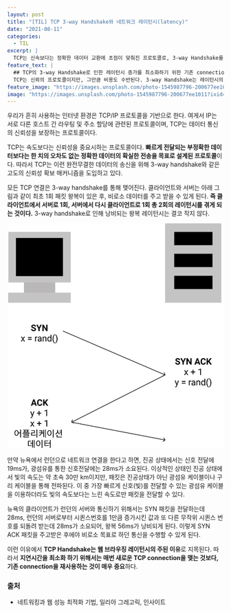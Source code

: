 ```yaml
---
layout: post
title: "[TIL] TCP 3-way Handshake와 네트워크 레이턴시(latency)"
date: "2021-08-11"
categories:
  - TIL
excerpt: |
  TCP는 신속보다는 정확한 데이터 교환에 초점이 맞춰진 프로토콜로, 3-way Handshake를 통해 클라이언트/서버 간 통신이 진행된다. 따라서 최초 1회 왕복 패킷 교환이 반드시 수반되어야 하며, 이는 웹 브라우징 레이턴시의 주된 원인이 된다. 따라서, 보다 최적화된 애플리케이션을 구성하기 위해서는 매번 새 TCP connection을 맺는 것보다 기존 connection을 재사용할 필요가 있다.
feature_text: |
  ## TCP의 3-way Handshake로 인한 레이턴시 증가를 최소화하기 위한 기존 connection 재사용 필요성
  TCP는 신뢰의 프로토콜이지만, 그만큼 비용도 수반된다. 3-way Handshake는 레이턴시의 주된 원인이며, 신뢰성을 확보하기 위해 수반되는 일종의 비용이다. 이를 절감하기 위해서는 매번 새 TCP connection을 생성하기 보다는 기존 connection을 재사용해야 한다.
feature_image: "https://images.unsplash.com/photo-1545987796-200677ee1011?ixid=MnwxMjA3fDB8MHxwaG90by1wYWdlfHx8fGVufDB8fHx8&ixlib=rb-1.2.1&auto=format&fit=crop&w=1050&q=80"
image: "https://images.unsplash.com/photo-1545987796-200677ee1011?ixid=MnwxMjA3fDB8MHxwaG90by1wYWdlfHx8fGVufDB8fHx8&ixlib=rb-1.2.1&auto=format&fit=crop&w=1050&q=80"
---
```


우리가 흔히 사용하는 인터넷 환경은 TCP/IP 프로토콜을 기반으로 한다. 여게서 IP는 서로 다른 호스트 간 라우팅 및 주소 할당에 관련된 프로토콜이며, TCP는 데이터 통신의 신뢰성을 보장하는 프로토콜이다.

TCP는 속도보다는 신뢰성을 중요시하는 프로토콜이다. **빠르게 전달되는 부정확한 데이터보다는 한 치의 오차도 없는 정확한 데이터의 확실한 전송을 목표로 설계된 프로토콜**이다. 따라서 TCP는 이런 완전무결한 데이터의 송신을 위해 3-way handshake와 같은 고도의 신뢰성 확보 매커니즘을 도입하고 있다.

모든 TCP 연결은 3-way handshake를 통해 맺어진다. 클라이언트와 서버는 아래 그림과 같이 최초 1회 패킷 왕복이 있은 후, 비로소 데이터를 주고 받을 수 있게 된다. **즉 클라이언트에서 서버로 1회, 서버에서 다시 클라이언트로 1회 총 2회의 레이턴시를 겪게 되는 것이다.** 3-way handshake로 인해 낭비되는 왕복 레이턴시는 결코 작지 않다.

<img src='https://github.com/ChaeWonKong/image-resource/blob/master/3-way-handshake.png?raw=true' width='600px' />

만약 뉴욕에서 런던으로 네트워크 연결을 한다고 하면, 진공 상태에서는 신호 전달에 19ms가, 광섬유를 통한 신호전달에는 28ms가 소요된다. 이상적인 상태인 진공 상태에서 빛의 속도는 약 초속 30만 km이지만, 패킷은 진공상태가 아닌 광섬유 케이블이나 구리 케이블을 통해 전파된다. 이 중 가장 빠르게 신호(빛)를 전달할 수 있는 광섬유 케이블을 이용하더라도 빛의 속도보다는 느린 속도로만 패킷을 전달할 수 있다.

뉴욕의 클라이언트가 런던의 서버와 통신하기 위해서는 SYN 패킷을 전달하는데 28ms, 런던의 서버로부터 시퀸스번호를 1만큼 증가시킨 값과 또 다른 무작위 시퀸스 번호를 되돌려 받는데 28ms가 소요되어, 왕복 56ms가 낭비되게 된다. 이렇게 SYN ACK 패킷을 주고받은 후에야 비로소 목표로 하던 통신을 수행할 수 있게 된다.

이런 이유에서 **TCP Handshake는 웹 브라우징 레이턴시의 주된 이유**로 지목된다. 따라서 **지연시간을 최소화 하기 위해서는 매번 새로운 TCP connection을 맺는 것보다, 기존 connection을 재사용하는 것이 매우 중요**하다.

### 출처

- 네트워킹과 웹 성능 최적화 기법, 일리아 그레고릭, 인사이트

